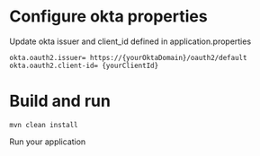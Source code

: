 # Configure okta properties

Update okta issuer and client_id defined in application.properties

```
okta.oauth2.issuer= https://{yourOktaDomain}/oauth2/default
okta.oauth2.client-id= {yourClientId}

```

# Build and run

```
mvn clean install
```

Run your application

